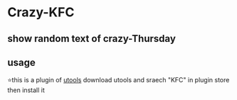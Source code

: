 # Crazy-KFC
## show random text of crazy-Thursday

## usage
⭐this is a plugin of [utools](https://u.tools/)
download utools and sraech "KFC" in plugin store then install it
